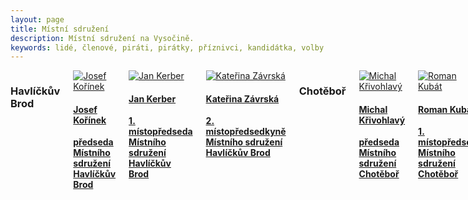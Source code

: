 ```yaml
---
layout: page
title: Místní sdružení
description: Místní sdružení na Vysočině.
keywords: lidé, členové, piráti, pirátky, příznivci, kandidátka, volby
---
```


<div class="o-section">
<div class="row"> 
<div class="columns medium-12">          


<div class="o-section-header o-section-header--bordered">
<h3 class="o-section__heading t-h2-super">
            Havlíčkův Brod
</h3>
</div>
<div class="c-program-candidates">
<div class="c-program-candidate-badge">
<a class="c-program-candidate-badge__body" 
            href="https://vysocina.pirati.cz/lide/josef-korinek/">
<div class="c-program-candidate-badge__avatar">
<img 
            src="https://vysocina.pirati.cz/assets/754949-2d1d0fa1f2449c5c9faeaedadcd2b1c35b78b49800dc4e799d1eff950e99ab88.jpg" 
            alt="Josef Kořínek" 
class="c-program-candidate-badge__avatar-image">
</div>
<div class="c-program-candidate-badge__description">
<h4 class="c-program-candidate-badge__name"><span class="c-headline-anchor">
            Josef Kořínek
</span></h4>
<strong class="c-program-candidate-badge__profession">
            předseda Místního sdružení Havlíčkův Brod
</strong>
</div>
</a>
</div>
</div>
  
<div class="c-program-candidates">
<div class="c-program-candidate-badge">
<a class="c-program-candidate-badge__body" 
            href="https://vysocina.pirati.cz/lide/jan-kerber/">
<div class="c-program-candidate-badge__avatar">
<img 
            src="https://vysocina.pirati.cz/assets/73dfc7-91ec4e404f07e0b0e48b288504197fc89fd4748bae423e1a143e8d6e960c26fa.jpg" 
            alt="Jan Kerber" 
class="c-program-candidate-badge__avatar-image">
</div>
<div class="c-program-candidate-badge__description">
<h4 class="c-program-candidate-badge__name"><span class="c-headline-anchor">
            Jan Kerber
</span></h4>
<strong class="c-program-candidate-badge__profession">
            1. místopředseda Místního sdružení Havlíčkův Brod
</strong>
</div>
</a>
</div>
</div>  

<div class="c-program-candidates">
<div class="c-program-candidate-badge">
<a class="c-program-candidate-badge__body" 
            href="https://vysocina.pirati.cz/lide/katerina-zavrska/">
<div class="c-program-candidate-badge__avatar">
<img 
            src="https://vysocina.pirati.cz/assets/868aa6-e544e356830f1f974dbaa53d5bf5726a4c8a39b9e0584c1a75f4bc7eda34ade7.jpg" 
            alt="Kateřina Závrská" 
class="c-program-candidate-badge__avatar-image">
</div>
<div class="c-program-candidate-badge__description">
<h4 class="c-program-candidate-badge__name"><span class="c-headline-anchor">
            Kateřina Závrská
</span></h4>
<strong class="c-program-candidate-badge__profession">
            2. místopředsedkyně Místního sdružení Havlíčkův Brod
</strong>
</div>
</a>
</div>
</div>


<div class="o-section-header o-section-header--bordered">
<h3 class="o-section__heading t-h2-super">
            Chotěboř
</h3>
</div>
<div class="c-program-candidates">
<div class="c-program-candidate-badge">
<a class="c-program-candidate-badge__body" 
            href="https://vysocina.pirati.cz/lide/michal-krivohlavy/">
<div class="c-program-candidate-badge__avatar">
<img 
            src="https://vysocina.pirati.cz/assets/0912f7-9fa18552f1c81bb33f5f63357523952b40d41d5b838bdbd746a5b5262b835b87.jpg" 
            alt="Michal Křivohlavý" 
class="c-program-candidate-badge__avatar-image">
</div>
<div class="c-program-candidate-badge__description">
<h4 class="c-program-candidate-badge__name"><span class="c-headline-anchor">
            Michal Křivohlavý
</span></h4>
<strong class="c-program-candidate-badge__profession">
            předseda Místního sdružení Chotěboř
</strong>
</div>
</a>
</div>
</div>
  
<div class="c-program-candidates">
<div class="c-program-candidate-badge">
<a class="c-program-candidate-badge__body" 
            href="https://vysocina.pirati.cz/lide/roman-kubat/">
<div class="c-program-candidate-badge__avatar">
<img 
            src="https://vysocina.pirati.cz/assets/d98091-48816b663df5f159fe078c0355f866b086d6a5423181b8a7db76fe8e52e837b0.jpg" 
            alt="Roman Kubát" 
class="c-program-candidate-badge__avatar-image">
</div>
<div class="c-program-candidate-badge__description">
<h4 class="c-program-candidate-badge__name"><span class="c-headline-anchor">
            Roman Kubát
</span></h4>
<strong class="c-program-candidate-badge__profession">
            1. místopředseda Místního sdružení Chotěboř
</strong>
</div>
</a>
</div>
</div>  

<div class="c-program-candidates">
<div class="c-program-candidate-badge">
<a class="c-program-candidate-badge__body" 
            href="https://vysocina.pirati.cz/lide/tomas-dostalek/">
<div class="c-program-candidate-badge__avatar">
<img 
            src="https://vysocina.pirati.cz/assets/984156-c6ae700ceb185478c5edb2f29b627868b525aedfe8c8d3aad9ca610dc33109b5.jpg" 
            alt="Tomáš Dostálek" 
class="c-program-candidate-badge__avatar-image">
</div>
<div class="c-program-candidate-badge__description">
<h4 class="c-program-candidate-badge__name"><span class="c-headline-anchor">
            Tomáš Dostálek
</span></h4>
<strong class="c-program-candidate-badge__profession">
            2. místopředseda Místního sdružení Chotěboř
</strong>
</div>
</a>
</div>
</div>   
  
  
<div class="o-section-header o-section-header--bordered">
<h3 class="o-section__heading t-h2-super">
            Jihlavsko
</h3>
</div>
<div class="c-program-candidates">
<div class="c-program-candidate-badge">
<a class="c-program-candidate-badge__body" 
            href="https://vysocina.pirati.cz/lide/tomas-bouda/">
<div class="c-program-candidate-badge__avatar">
<img 
            src="https://vysocina.pirati.cz/assets/944e18-8fcb326bc39e785a2cb14c7c17a0e8ee6a15de19f231e925c371bfa781697fe6.jpg" 
            alt="Tomáš Bouda" 
class="c-program-candidate-badge__avatar-image">
</div>
<div class="c-program-candidate-badge__description">
<h4 class="c-program-candidate-badge__name"><span class="c-headline-anchor">
            Tomáš Bouda
</span></h4>
<strong class="c-program-candidate-badge__profession">
            předseda Místního sdružení Jihlavsko
</strong>
</div>
</a>
</div>
</div>
  
<div class="c-program-candidates">
<div class="c-program-candidate-badge">
<a class="c-program-candidate-badge__body" 
            href="https://vysocina.pirati.cz/lide/eva-novakova/">
<div class="c-program-candidate-badge__avatar">
<img 
            src="https://vysocina.pirati.cz/assets/892991-501347612e2c5ed4407f2f6ad2e1be166b6658d3a69070baffb2f55abeb8ecc0.jpg" 
            alt="Eva Nováková" 
class="c-program-candidate-badge__avatar-image">
</div>
<div class="c-program-candidate-badge__description">
<h4 class="c-program-candidate-badge__name"><span class="c-headline-anchor">
            Eva Nováková
</span></h4>
<strong class="c-program-candidate-badge__profession">
            1. místopředsedkyně Místního sdružení Jihlavsko
</strong>
</div>
</a>
</div>
</div>  

<div class="c-program-candidates">
<div class="c-program-candidate-badge">
<a class="c-program-candidate-badge__body" 
            href="https://vysocina.pirati.cz/lide/vit-zacek/">
<div class="c-program-candidate-badge__avatar">
<img 
            src="https://vysocina.pirati.cz/assets/59e501-680d37fa84fc3ebc6cc3d21af70c64c8040cadd2cdb82aa679e5d37babfd3254.jpg" 
            alt="Vít Žáček" 
class="c-program-candidate-badge__avatar-image">
</div>
<div class="c-program-candidate-badge__description">
<h4 class="c-program-candidate-badge__name"><span class="c-headline-anchor">
            Vít Žáček
</span></h4>
<strong class="c-program-candidate-badge__profession">
            2. místopředseda Místního sdružení Jihlavsko
</strong>
</div>
</a>
</div>
</div>  


<div class="o-section-header o-section-header--bordered">
<h3 class="o-section__heading t-h2-super">
            Telčsko
</h3>
</div>
<div class="c-program-candidates">
<div class="c-program-candidate-badge">
<a class="c-program-candidate-badge__body" 
            href="https://vysocina.pirati.cz/lide/mario-pospisil/">
<div class="c-program-candidate-badge__avatar">
<img 
            src="https://vysocina.pirati.cz/assets/9a9de7-38b34b0b13e46015355336751e9ceb637d1607dabf70142b6b3d8b0129d55da1.jpg" 
            alt="Mario Pospíšil" 
class="c-program-candidate-badge__avatar-image">
</div>
<div class="c-program-candidate-badge__description">
<h4 class="c-program-candidate-badge__name"><span class="c-headline-anchor">
            Mario Pospíšil
</span></h4>
<strong class="c-program-candidate-badge__profession">
            předseda Místního sdružení Telčsko
</strong>
</div>
</a>
</div>
</div>
  
<div class="c-program-candidates">
<div class="c-program-candidate-badge">
<a class="c-program-candidate-badge__body" 
            href="https://vysocina.pirati.cz/lide/hana-hajnova/">
<div class="c-program-candidate-badge__avatar">
<img 
            src="https://vysocina.pirati.cz/assets/801a86-6e6af3f2195212fc57c62e865773a32170c4957df60eaef5c57c39e8bc8fd789.jpg" 
            alt="Hana Hajnová" 
class="c-program-candidate-badge__avatar-image">
</div>
<div class="c-program-candidate-badge__description">
<h4 class="c-program-candidate-badge__name"><span class="c-headline-anchor">
            Hana Hajnová
</span></h4>
<strong class="c-program-candidate-badge__profession">
            1. místopředsedkyně Místního sdružení Telčsko
</strong>
</div>
</a>
</div>
</div>  

<div class="c-program-candidates">
<div class="c-program-candidate-badge">
<a class="c-program-candidate-badge__body" 
            href="https://vysocina.pirati.cz/lide/petra-kujinek-polodnova/">
<div class="c-program-candidate-badge__avatar">
<img 
            src="https://vysocina.pirati.cz/assets/c98774-694f9661d06621f8fb3b802034704d03e91caa80af4cbdf6f51356cca85ecaad.jpg" 
            alt="Petra Kujínek Polodnová" 
class="c-program-candidate-badge__avatar-image">
</div>
<div class="c-program-candidate-badge__description">
<h4 class="c-program-candidate-badge__name"><span class="c-headline-anchor">
            Petra Kujínek Polodnová
</span></h4>
<strong class="c-program-candidate-badge__profession">
            2. místopředsedkyně Místního sdružení Telčsko
</strong>
</div>
</a>
</div>
</div>


<div class="o-section-header o-section-header--bordered">
<h3 class="o-section__heading t-h2-super">
            Třebíčsko
</h3>
</div>
<div class="c-program-candidates">
<div class="c-program-candidate-badge">
<a class="c-program-candidate-badge__body" 
            href="https://vysocina.pirati.cz/lide/roman-pasek/">
<div class="c-program-candidate-badge__avatar">
<img 
            src="https://vysocina.pirati.cz/assets/8b0a20-615a02c3de626c4918d5e697ede00328d4bd26abefca53fd774d5c5eb042051d.jpg" 
            alt="Roman Pašek" 
class="c-program-candidate-badge__avatar-image">
</div>
<div class="c-program-candidate-badge__description">
<h4 class="c-program-candidate-badge__name"><span class="c-headline-anchor">
            Roman Pašek
</span></h4>
<strong class="c-program-candidate-badge__profession">
            předseda Místního sdružení Třebíčsko
</strong>
</div>
</a>
</div>
</div>
  
<div class="c-program-candidates">
<div class="c-program-candidate-badge">
<a class="c-program-candidate-badge__body" 
            href="https://vysocina.pirati.cz/lide/stanislav-neuman/">
<div class="c-program-candidate-badge__avatar">
<img 
            src="https://vysocina.pirati.cz/assets/22748a-88a910292b8f17aefceac35ac94c4ad8cb2324dee7e944b9e74c3216eac57bb2.jpg" 
            alt="Stanislav Neuman" 
class="c-program-candidate-badge__avatar-image">
</div>
<div class="c-program-candidate-badge__description">
<h4 class="c-program-candidate-badge__name"><span class="c-headline-anchor">
            Stanislav Neuman
</span></h4>
<strong class="c-program-candidate-badge__profession">
            1. místopředseda Místního sdružení Třebíčsko
</strong>
</div>
</a>
</div>
</div>  

<div class="c-program-candidates">
<div class="c-program-candidate-badge">
<a class="c-program-candidate-badge__body" 
            href="https://vysocina.pirati.cz/lide/jiri-beranovsky/">
<div class="c-program-candidate-badge__avatar">
<img 
            src="https://vysocina.pirati.cz/assets/f88c32-f97a8a069834e8bb89c5c924cde520cecbbcde3a1b06b27726da8a2516268676.jpg" 
            alt="Jiří Beranovský" 
class="c-program-candidate-badge__avatar-image">
</div>
<div class="c-program-candidate-badge__description">
<h4 class="c-program-candidate-badge__name"><span class="c-headline-anchor">
            Jiří Beranovský
</span></h4>
<strong class="c-program-candidate-badge__profession">
            2. místopředseda Místního sdružení Třebíčsko
</strong>
</div>
</a>
</div>
</div>



</div>


